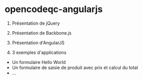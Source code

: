 opencodeqc-angularjs
====================

1. Présentation de jQuery 

2. Présentation de Backbone.js

3. Présentation d'AngularJS

4. 3 exemples d'applications

* Un formulaire Hello World
* Un formulaire de saisie de produit avec prix et 
  calcul du total
* ...

